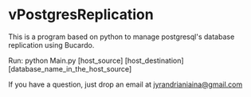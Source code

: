 # vPostgresReplication
This is a program based on python to manage postgresql's database replication using Bucardo.

Run: python Main.py [host_source] [host_destination] [database_name_in_the_host_source]

If you have a question, just drop an email at jyrandrianiaina@gmail.com

